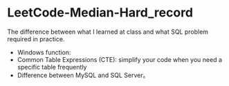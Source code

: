 # LeetCode-Median-Hard_record

The difference between what I learned at class and what SQL problem required in practice.
- Windows function: 
- Common Table Expressions (CTE): simplify your code when you need a specific table frequently 
- Difference between MySQL and SQL Server。
